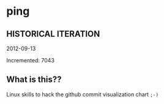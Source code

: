 # ping

## HISTORICAL ITERATION
2012-09-13

Incremented: 7043

## What is this?? 
Linux skills to hack the github commit visualization chart `;-)`
